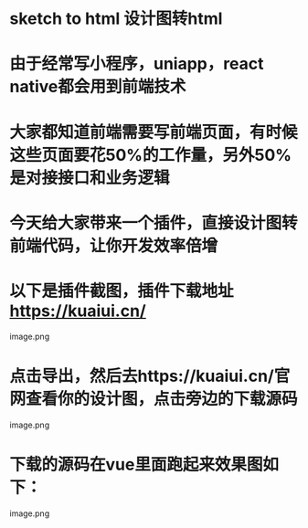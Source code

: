 # sketch to html 设计图转html
# 由于经常写小程序，uniapp，react native都会用到前端技术
# 大家都知道前端需要写前端页面，有时候这些页面要花50%的工作量，另外50%是对接接口和业务逻辑
# 今天给大家带来一个插件，直接设计图转前端代码，让你开发效率倍增
# 以下是插件截图，插件下载地址 https://kuaiui.cn/
 image.png
# 点击导出，然后去https://kuaiui.cn/官网查看你的设计图，点击旁边的下载源码
image.png
# 下载的源码在vue里面跑起来效果图如下：
image.png